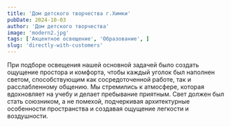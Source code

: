 ```yaml
---
title: 'Дом детского творчества г.Химки'
pubDate: 2024-10-03
author: 'Дом детского творчества'
image: 'modern2.jpg'
tags: ['Акцентное освещение', 'Образование', ]
slug: 'directly-with-customers'
---
```


При подборе освещения нашей основной задачей было создать ощущение простора и комфорта, 
чтобы каждый уголок  был наполнен светом, способствующим как сосредоточенной работе,
 так и расслабленному общению. Мы стремились к атмосфере, которая вдохновляет на учебу и делает
 пребывание приятным. Свет должен был стать
 союзником, а не помехой, подчеркивая архитектурные особенности пространства и создавая ощущение легкости и воздушности.



